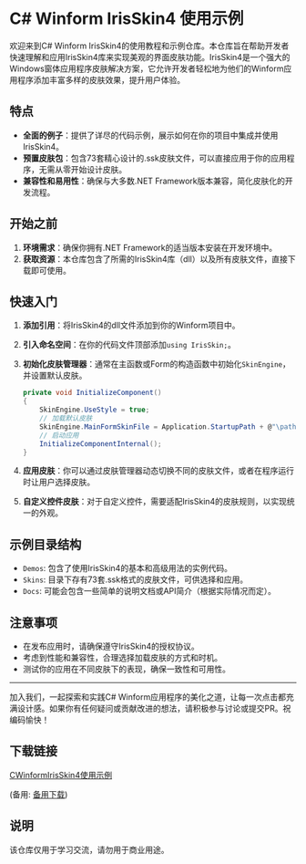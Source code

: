 # C# Winform IrisSkin4 使用示例

欢迎来到C# Winform IrisSkin4的使用教程和示例仓库。本仓库旨在帮助开发者快速理解和应用IrisSkin4库来实现美观的界面皮肤功能。IrisSkin4是一个强大的Windows窗体应用程序皮肤解决方案，它允许开发者轻松地为他们的Winform应用程序添加丰富多样的皮肤效果，提升用户体验。

## 特点

- **全面的例子**：提供了详尽的代码示例，展示如何在你的项目中集成并使用IrisSkin4。
- **预置皮肤包**：包含73套精心设计的.ssk皮肤文件，可以直接应用于你的应用程序，无需从零开始设计皮肤。
- **兼容性和易用性**：确保与大多数.NET Framework版本兼容，简化皮肤化的开发流程。

## 开始之前

1. **环境需求**：确保你拥有.NET Framework的适当版本安装在开发环境中。
2. **获取资源**：本仓库包含了所需的IrisSkin4库（dll）以及所有皮肤文件，直接下载即可使用。

## 快速入门

1. **添加引用**：将IrisSkin4的dll文件添加到你的Winform项目中。
2. **引入命名空间**：在你的代码文件顶部添加`using IrisSkin;`。
3. **初始化皮肤管理器**：通常在主函数或Form的构造函数中初始化`SkinEngine`，并设置默认皮肤。
   ```csharp
   private void InitializeComponent()
   {
       SkinEngine.UseStyle = true;
       // 加载默认皮肤
       SkinEngine.MainFormSkinFile = Application.StartupPath + @"\path\to\your.skin";
       // 启动应用
       InitializeComponentInternal();
   }
   ```

4. **应用皮肤**：你可以通过皮肤管理器动态切换不同的皮肤文件，或者在程序运行时让用户选择皮肤。

5. **自定义控件皮肤**：对于自定义控件，需要适配IrisSkin4的皮肤规则，以实现统一的外观。

## 示例目录结构

- `Demos`: 包含了使用IrisSkin4的基本和高级用法的实例代码。
- `Skins`: 目录下存有73套.ssk格式的皮肤文件，可供选择和应用。
- `Docs`: 可能会包含一些简单的说明文档或API简介（根据实际情况而定）。

## 注意事项

- 在发布应用时，请确保遵守IrisSkin4的授权协议。
- 考虑到性能和兼容性，合理选择加载皮肤的方式和时机。
- 测试你的应用在不同皮肤下的表现，确保一致性和可用性。

---

加入我们，一起探索和实践C# Winform应用程序的美化之道，让每一次点击都充满设计感。如果你有任何疑问或贡献改进的想法，请积极参与讨论或提交PR。祝编码愉快！

## 下载链接
[CWinformIrisSkin4使用示例](https://pan.quark.cn/s/f4d6beb77772) 

(备用: [备用下载](https://pan.baidu.com/s/1nI2jyXWsFGsTztSdFngN8w?pwd=1234))

## 说明

该仓库仅用于学习交流，请勿用于商业用途。
